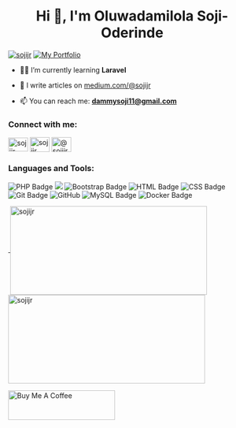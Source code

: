 <h1 align="center">Hi 👋, I'm Oluwadamilola Soji-Oderinde</h1>

<p align="left"> 
  <a href="https://twitter.com/sojijr" target="_blank"><img src="https://img.shields.io/twitter/follow/sojijr?logo=twitter&style=for-the-badge" alt="sojijr" /></a> 
  <a href="https://sojijr.github.io/portfolio" target="_blank"><img src="https://img.shields.io/badge/my_portfolio-000?style=for-the-badge&logo=ko-fi&logoColor=white" alt="My Portfolio"/></a>
</p>

- 🧑‍💻 I’m currently learning **Laravel**

- 📝 I write articles on [medium.com/@sojijr](https://medium.com/@sojijr)

- 📫 You can reach me: **dammysoji11@gmail.com**

<h3 align="left">Connect with me:</h3>
<p align="left">
<a href="https://twitter.com/sojijr" target="blank"><img align="center" src="https://raw.githubusercontent.com/sojijr/portfolio/bf230724258eb19ffe3ca311935f2f8f3b5ce140/public/images/x.svg" alt="sojijr" height="28" width="40" /></a>
<a href="https://linkedin.com/in/sojijr" target="blank"><img align="center" src="https://raw.githubusercontent.com/rahuldkjain/github-profile-readme-generator/master/src/images/icons/Social/linked-in-alt.svg" alt="sojijr" height="30" width="40" /></a>
<a href="https://medium.com/@sojijr" target="blank"><img align="center" src="https://www.iconfinder.com/icons/7079375/download/svg/4096" alt="@sojijr" height="30" width="40" /></a>
</p>

<h3 align="left">Languages and Tools:</h3>
<p align="left">
<img src="https://img.shields.io/badge/PHP-%23777BB4.svg?&style=for-the-badge&logo=php&logoColor=white" alt="PHP Badge">

<img src="https://img.shields.io/badge/kotlin-%230095D5.svg?&style=for-the-badge&logo=kotlin&logoColor=white"/> 

<img src="https://img.shields.io/badge/Bootstrap-%23563D7C.svg?&style=for-the-badge&logo=bootstrap&logoColor=white" alt="Bootstrap Badge">

<img src="https://img.shields.io/badge/HTML-%23E34F26.svg?&style=for-the-badge&logo=html5&logoColor=white" alt="HTML Badge">

<img src="https://img.shields.io/badge/CSS-%231572B6.svg?&style=for-the-badge&logo=css3&logoColor=white" alt="CSS Badge">

<img src="https://img.shields.io/badge/Git-%23F05032.svg?&style=for-the-badge&logo=git&logoColor=white" alt="Git Badge">

<img src="https://img.shields.io/badge/GitHub-%23121011.svg?&style=for-the-badge&logo=github&logoColor=white" alt="GitHub">

<img src="https://img.shields.io/badge/MySQL-%2300f.svg?&style=for-the-badge&logo=mysql&logoColor=white&color=4479A1" alt="MySQL Badge">

<img src="https://img.shields.io/badge/Docker-%230db7ed.svg?&style=for-the-badge&logo=docker&logoColor=white" alt="Docker Badge">
</p>

<p>
  <a href="https://www.github.com/sojijr">
  &nbsp;<img align="center" src="https://github-readme-stats.vercel.app/api?username=sojijr&theme=react&show_icons=true&locale=en" alt="sojijr" height="180" width="400"/>
  </a>

<a href="https://www.github.com/sojijr">
<img align="center" src="https://github-readme-streak-stats.herokuapp.com/?user=sojijr&stroke=ffffff&background=1d2a3a&ring=5BCDEC&fire=5BCDEC&currStreakNum=ffffff&currStreakLabel=5BCDEC&sideNums=ffffff&sideLabels=ffffff&dates=ffffff&hide_border=true" alt="sojijr" height="180" width="400"/>
</a>
</p>

<a href="https://www.buymeacoffee.com/sojijr" target="_blank"><img src="https://cdn.buymeacoffee.com/buttons/v2/default-yellow.png" alt="Buy Me A Coffee" style="height: 60px !important;width: 217px !important;" ></a>

